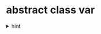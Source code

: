 abstract class var
==================

<details><summary>hint</summary>

not an instance variable! (`@abstractmethod` + `@property`)
what typing construct is very similar to `abc`?

</details>

